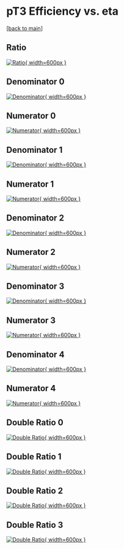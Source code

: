 # pT3 Efficiency vs. eta

[[back to main](./)]



## Ratio

[![Ratio](../mtv/var/pT3_loweta_211_1_eff_eta.png){ width=600px }](../mtv/var/pT3_loweta_211_1_eff_eta.pdf)

## Denominator 0

[![Denominator](../mtv/den/pT3_loweta_211_1_eff_eta_den0.png){ width=600px }](../mtv/den/pT3_loweta_211_1_eff_eta_den0.pdf)

## Numerator 0

[![Numerator](../mtv/num/pT3_loweta_211_1_eff_eta_num0.png){ width=600px }](../mtv/num/pT3_loweta_211_1_eff_eta_num0.pdf)

## Denominator 1

[![Denominator](../mtv/den/pT3_loweta_211_1_eff_eta_den1.png){ width=600px }](../mtv/den/pT3_loweta_211_1_eff_eta_den1.pdf)

## Numerator 1

[![Numerator](../mtv/num/pT3_loweta_211_1_eff_eta_num1.png){ width=600px }](../mtv/num/pT3_loweta_211_1_eff_eta_num1.pdf)

## Denominator 2

[![Denominator](../mtv/den/pT3_loweta_211_1_eff_eta_den2.png){ width=600px }](../mtv/den/pT3_loweta_211_1_eff_eta_den2.pdf)

## Numerator 2

[![Numerator](../mtv/num/pT3_loweta_211_1_eff_eta_num2.png){ width=600px }](../mtv/num/pT3_loweta_211_1_eff_eta_num2.pdf)

## Denominator 3

[![Denominator](../mtv/den/pT3_loweta_211_1_eff_eta_den3.png){ width=600px }](../mtv/den/pT3_loweta_211_1_eff_eta_den3.pdf)

## Numerator 3

[![Numerator](../mtv/num/pT3_loweta_211_1_eff_eta_num3.png){ width=600px }](../mtv/num/pT3_loweta_211_1_eff_eta_num3.pdf)

## Denominator 4

[![Denominator](../mtv/den/pT3_loweta_211_1_eff_eta_den4.png){ width=600px }](../mtv/den/pT3_loweta_211_1_eff_eta_den4.pdf)

## Numerator 4

[![Numerator](../mtv/num/pT3_loweta_211_1_eff_eta_num4.png){ width=600px }](../mtv/num/pT3_loweta_211_1_eff_eta_num4.pdf)

## Double Ratio 0

[![Double Ratio](../mtv/ratio/pT3_loweta_211_1_eff_eta_ratio0.png){ width=600px }](../mtv/ratio/pT3_loweta_211_1_eff_eta_ratio0.pdf)

## Double Ratio 1

[![Double Ratio](../mtv/ratio/pT3_loweta_211_1_eff_eta_ratio1.png){ width=600px }](../mtv/ratio/pT3_loweta_211_1_eff_eta_ratio1.pdf)

## Double Ratio 2

[![Double Ratio](../mtv/ratio/pT3_loweta_211_1_eff_eta_ratio2.png){ width=600px }](../mtv/ratio/pT3_loweta_211_1_eff_eta_ratio2.pdf)

## Double Ratio 3

[![Double Ratio](../mtv/ratio/pT3_loweta_211_1_eff_eta_ratio3.png){ width=600px }](../mtv/ratio/pT3_loweta_211_1_eff_eta_ratio3.pdf)

